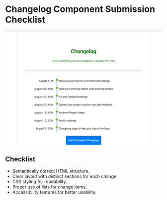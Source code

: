 # Changelog Component Submission Checklist

![Submission Checklist](screenshot.png)

## Checklist
- Semantically correct HTML structure.
- Clear layout with distinct sections for each change.
- CSS styling for readability.
- Proper use of lists for change items.
- Accessibility features for better usability.
